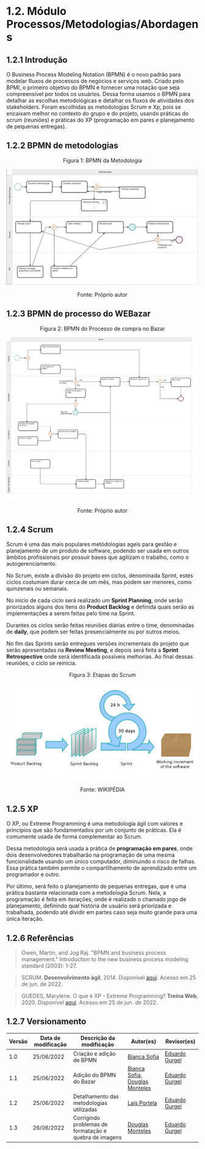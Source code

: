 # 1.2. Módulo Processos/Metodologias/Abordagens
 

## 1.2.1 Introdução
O Business Process Modeling Notation (BPMN) é o novo padrão para modelar
fluxos de processos de negócios e serviços web. Criado pelo BPMI, o primeiro objetivo do BPMN é fornecer uma notação que seja
compreensível por todos os usuários.
Dessa forma usamos o BPMN para detalhar as escolhas metodológicas e detalhar os fluxos de atividades dos stakeholders. Foram escolhidas as metodologias Scrum e Xp, pois se encaixam melhor
no contexto do grupo e do projeto, usando práticas do scrum (reuniões) e práticas do XP (programação em pares e planejamento de pequenas entregas).
 
## 1.2.2 BPMN de metodologias
 
<center>
  <figure>
    <figcaption>Figura 1: BPMN da Metodologia</figcaption>
  </figure>
</center>

![BPMN da Metodologia](../img/bpmn_metodologia.png)

<center>
  <figure>
    <figcaption>Fonte: Próprio autor</figcaption>
  </figure>
</center>

 
## 1.2.3 BPMN de processo do WEBazar
 
<center>
  <figure>
    <figcaption>Figura 2: BPMN do Processo de compra no Bazar</figcaption>
  </figure>
</center>

![BPMN do Processo](../img/bpmn_bazar.svg)
 
<center>
  <figure>
    <figcaption>Fonte: Próprio autor</figcaption>
  </figure>
</center>

 
## 1.2.4 Scrum
 
Scrum é uma das mais populares metódologias ageis para gestão e planejamento de um produto de software, podendo ser usada em outros âmbitos profissionais por possuir bases que agilizam o trabalho, como o autogerenciamento.
 
No Scrum, existe a divisão do projeto em ciclos, denominada Sprint, estes ciclos costumam durar cerca de um mês, mas podem ser menores, como quinzenais ou semanais.
 
No início de cada ciclo será realizado um **Sprint Planning**, onde serão priorizados alguns dos itens do **Product Backlog** e definida quais serão as implementações  a serem feitas pelo time na Sprint.
 
Durantes os ciclos serão feitas reuniões diárias entre o time, denominadas de **daily**, que podem ser feitas presencialmente ou por outros meios.
 
No fim das Sprints serão entregues versões incrementais do projeto que serão apresentadas na **Review Meeting**, e depois será feita a **Sprint Retrospective** onde será identificada possíveis melhorias. Ao final dessas reuniões, o ciclo se reinicia.
 
<center>
  <figure>
    <figcaption>Figura 3: Etapas do Scrum</figcaption>
  </figure>
</center>

![Scrum](../img/scrum_process.png)

<center>
  <figure>
    <figcaption>Fonte: WIKIPÉDIA</figcaption>
  </figure>
</center>

 
## 1.2.5 XP
 
O XP, ou Extreme Programming é uma metodologia ágil  com valores e princípios que são fundamentados por um conjunto de práticas. Ela é comumente usada de forma complementar ao Scrum.
 
Dessa metodologia será usada a prática de **programação em pares**, onde dois desenvolvedores trabalharão na programação de uma mesma funcionalidade usando um único computador, diminuindo o risco de falhas. Essa prática também permite o compartilhamento de aprendizado entre um programador e outro.
 
Por último, será feito o planejamento de pequenas entregas, que é uma prática bastante relacionada com a metodologia Scrum. Nela, a programação é feita em iterações, onde é realizado o chamado jogo de planejamento, definindo qual história de usuário será priorizada e trabalhada, podendo até dividir em partes caso seja muito grande para uma única iteração.
 
 
## 1.2.6 Referências
 
> Owen, Martin, and Jog Raj. "BPMN and business process management." Introduction to the new business process modeling standard (2003): 1-27.

> SCRUM. **Desenvolvimento ágil**, 2014. Disponível [aqui](https://www.desenvolvimentoagil.com.br/scrum/). Acesso em 25 de jun. de 2022.
 
> GUEDES, Marylene. O que é XP - Extreme Programming? **Treina Web**, 2020. Disponível [aqui](https://www.treinaweb.com.br/blog/o-que-e-xp-extreme-programming). Acesso em 25 de jun. de 2022.



## 1.2.7 Versionamento

|Versão|Data de modificação|Descrição da modificação|Autor(es)|Revisor(es)|
|-|-|-|-|-|
|1.0|25/06/2022|Criação e adição de BPMN|[Bianca Sofia](https://github.com/biancasofia)| [Eduardo Gurgel](https://github.com/EduardoGurgel) |
|1.1|25/06/2022|Adição do BPMN do Bazar|[Bianca Sofia](https://github.com/biancasofia), [Douglas Monteles](https://github.com/douglasmonteles)| [Eduardo Gurgel](https://github.com/EduardoGurgel) |
|1.2| 25/06/2022 | Detalhamento das metodologias utilizadas| [Laís Portela](https://github.com/laispa) | [Eduardo Gurgel](https://github.com/EduardoGurgel) |
|1.3| 26/06/2022 | Corrigindo problemas de formatação e quebra de imagens | [Douglas Monteles](https://github.com/douglasmonteles) | [Eduardo Gurgel](https://github.com/EduardoGurgel) |